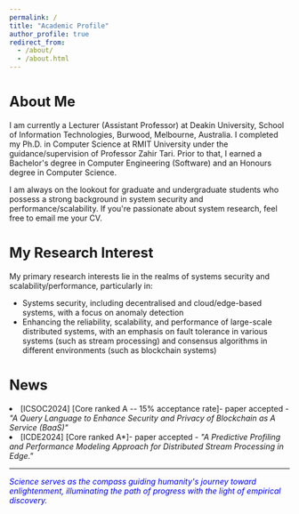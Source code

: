 ```yaml
---
permalink: /
title: "Academic Profile"
author_profile: true
redirect_from: 
  - /about/
  - /about.html
---
```


<span style="font-size:25px;">About Me</span>
======
I am currently a Lecturer (Assistant Professor) at Deakin University, School of Information Technologies, Burwood, Melbourne, Australia. I completed my Ph.D. in Computer Science at RMIT University under the guidance/supervision of Professor Zahir Tari. Prior to that, I earned a Bachelor's degree in Computer Engineering (Software) and an Honours degree in Computer Science. 
      
     
I am always on the lookout for graduate and undergraduate students who possess a strong background in system security and performance/scalability. If you're passionate about system research, feel free to email me your CV.

<span style="font-size:25px;">My Research Interest</span>
======

 My primary research interests lie in the realms of systems security and scalability/performance, particularly in: 

  * Systems security, including decentralised and cloud/edge-based systems, with a focus on anomaly detection
  * Enhancing the reliability, scalability, and performance of large-scale distributed systems, with an emphasis on fault tolerance in various systems (such as stream processing) and consensus algorithms in different environments (such as blockchain systems)

<span style="font-size:25px;">News</span>
======
<li>[ICSOC2024] [Core ranked A -- 15% acceptance rate]- paper accepted - <span style="font-style: italic;">"A Query Language to Enhance Security and Privacy of Blockchain as A Service (BaaS)"</span> </li>
<li>[ICDE2024] [Core ranked A*]- paper accepted - <span style="font-style: italic;"> "A Predictive Profiling and Performance Modeling Approach for Distributed Stream Processing in Edge."</span>


------
<span style="font-style: italic; color:blue;"> Science serves as the compass guiding humanity's journey toward enlightenment, illuminating the path of progress with the light of empirical discovery.</span>

